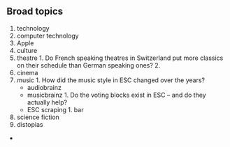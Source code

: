 ## Broad topics
1. technology
  1.  computer technology
  2.  Apple
1. culture
  1.  theatre
    1.  Do French speaking theatres in Switzerland put more classics on their schedule than German speaking ones?
    2.  
  1.  cinema
  2.  music
    1.  How did the music style in ESC changed over the years?
      -  audiobrainz
      -  musicbrainz
    1.  Do the voting blocks exist in ESC – and do they actually help?
      -  ESC scraping
    1.  bar
1. science fiction
  1.  distopias


-